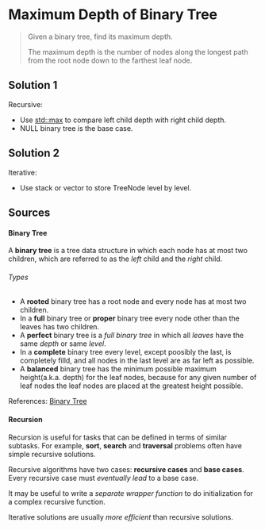 # Maximum Depth of Binary Tree

> Given a binary tree, find its maximum depth.
>
> The maximum depth is the number of nodes along the longest path from the root node down to the farthest leaf node.

## Solution 1

Recursive:

* Use [std::max](http://www.cplusplus.com/reference/algorithm/max/) to compare left child depth with right child depth.
* NULL binary tree is the base case.

## Solution 2

Iterative:

* Use stack or vector to store TreeNode level by level.

## Sources

#### Binary Tree

A __binary tree__ is a tree data structure in which each node has at most two children, which are referred to as the _left_ child and the _right_ child.

###### Types

* A __rooted__ binary tree has a root node and every node has at most two children.
* In a __full__ binary tree or __proper__ binary tree every node other than the leaves has two children.
* A __perfect__ binary tree is a _full binary tree_ in which all _leaves_ have the same _depth_ or same _level_.
* In a __complete__ binary tree every level, except poosibly the last, is completely filld, and all nodes in the last level are as far left as possible.
* A __balanced__ binary tree has the minimum possible maximum height(a.k.a. depth) for the leaf nodes, because for any given number of leaf nodes the leaf nodes are placed at the greatest height possible.

References: [Binary Tree](http://en.wikipedia.org/wiki/Binary_tree)

#### Recursion

Recursion is useful for tasks that can be defined in terms of similar subtasks. For example, __sort__, __search__ and __traversal__ problems often have simple recursive solutions.

Recursive algorithms have two cases: __recursive cases__ and __base cases__. Every recursive case must _eventually lead_ to a base case.

It may be useful to write a _separate wrapper function_ to do initialization for a complex recursive function.

Iterative solutions are usually _more efficient_ than recursive solutions.